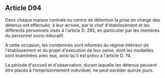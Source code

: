 Article D94
----
Dans chaque maison centrale ou centre de détention la prise en charge des
détenus est effectuée, à leur arrivée, par le chef d'établissement et les
différents personnels visés à l'article D. 285, en particulier par les membres
du personnel socio-éducatif.

A cette occasion, les condamnés sont informés du régime intérieur de
l'établissement et du projet d'exécution de leur peine, dont les modalités sont
examinées avec eux, ainsi qu'il est prévu à l'article D. 74.

La période d'accueil et d'observation, durant laquelle les détenus peuvent être
placés à l'emprisonnement individuel, ne peut excéder quinze jours.
